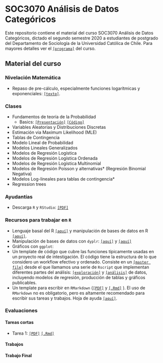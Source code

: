 # SOC3070 Análisis de Datos Categóricos 

Este repositorio contiene el material del curso SOC3070 Análisis de Datos Categóricos, dictado el segundo semestre 2020 a estudiantes de postgrado del Departamento de Sociología de la Universidad Católica de Chile. Para mayores detalles ver el [`[programa]`](files/syllabus_soc3070.pdf) del curso.

## Material del curso

### Nivelación Matemática

- Repaso de pre-cálculo, especialmente funciones logarítmicas y exponenciales: [`[texto]`](files/pre_calculo.pdf).

### Clases

- Fundamentos de teoría de la Probabilidad
  - Basics: [`[Presentación]`](https://mebucca.github.io/cda_soc3070/slides/class_1/#1) [`[Código]`](slides/class_1/class_1.Rmd) 
- Variables Aleatorias y Distribuciones Discretas
- Estimación via Maximum Likelihood (MLE)
- Tablas de Contingencia
- Modelo Lineal de Probabilidad 
- Modelos Lineales Generalizados 
- Modelos de Regresión Logística
- Modelos de Regresión Logística Ordenada
- Modelos de Regresión Logística Multinomial 
- Modelos de Regresión Poisson y alternativas* (Regresión Binomial Negativa)
- Modelos Log-lineales para tablas de contingencia*
- Regression trees


### Ayudantías

- Descarga `R` y `RStudio`: [`[PDF]`](ta/Ayudantia_TDR.pdf) 
  
### Recursos para trabajar en `R`

  - Lenguaje basal del R [`[aquí]`](https://mebucca.github.io/dar_soc4001/slides/class_1/#1) y manipulación de bases de datos en R [`[aquí]`](https://mebucca.github.io/dar_soc4001/slides/class_2/#1).
  - Manipulación de bases de datos con `dyplr`: [`[aquí]`](https://mebucca.github.io/dar_soc4001/slides/class_5/#1) y [`[aquí]`](https://mebucca.github.io/dar_soc4001/slides/class_6/#1)
  - Gráficos con `ggplot`: 
  - Un template de código que cubre las funciones típicamente usadas en un proyecto real de intestigación. El código tiene la estructura de lo que considero un workflow efectivo y ordenado. Consiste en un [`[master file]`](https://github.com/mebucca/Introduction-to-R/blob/master/code/1_masterfile.R) desde el que llamamos una serie de `Rscript` que implementan diferentes partes del análisis: [`[exploración]`](https://github.com/mebucca/Introduction-to-R/blob/master/code/2_exploration.R) y [`[análisis]`](https://github.com/mebucca/Introduction-to-R/blob/master/code/3_analyses.R) de datos, incluyendo modelos de regresión, producción de tablas y gráficos publicables.
  - Un template para escribir en `RMarkdown` ([`[PDF]`](files/template_rmarkdown.pdf) y [`[.Rmd]`](files/template_rmarkdown.Rmd) ). El uso de `RMarkdown` no es obligatorio, pero es altamente recomendado para escribir sus tareas y trabajos. Hoja de ayuda [`[aquí]`](https://rstudio.com/wp-content/uploads/2015/03/rmarkdown-spanish.pdf).
  
 
### Evaluaciones 

#### Tareas cortas

- Tarea 1: [`[PDF]`](homework/tc_1.pdf) [`[.Rmd]`](homework/tc_1.Rmd)

#### Trabajos

#### Trabajo Final


